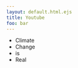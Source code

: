 ```yaml
---
layout: default.html.ejs
title: Youtube
foo: bar
---
```




* Climate
* Change
* is
* Real

<!-- -->
<youtube-video href="http://www.youtube.com/watch?v=kOjCcL1PN_Y"></youtube-video>
